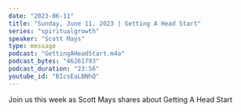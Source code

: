 ```yaml
---
date: "2023-06-11"
title: "Sunday, June 11, 2023 | Getting A Head Start"
series: "spiritualgrowth"
speaker: "Scott Mays"
type: message
podcast: "GettingAHeadStart.m4a"
podcast_bytes: "46261793"
podcast_duration: "23:56"
youtube_id: "BIcsEaLBNhQ"
---
```

Join us this week as Scott Mays shares about Getting A Head Start

